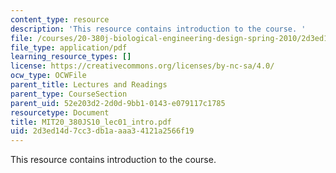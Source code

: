 ```yaml
---
content_type: resource
description: 'This resource contains introduction to the course. '
file: /courses/20-380j-biological-engineering-design-spring-2010/2d3ed14d7cc3db1aaaa34121a2566f19_MIT20_380JS10_lec01_intro.pdf
file_type: application/pdf
learning_resource_types: []
license: https://creativecommons.org/licenses/by-nc-sa/4.0/
ocw_type: OCWFile
parent_title: Lectures and Readings
parent_type: CourseSection
parent_uid: 52e203d2-2d0d-9bb1-0143-e079117c1785
resourcetype: Document
title: MIT20_380JS10_lec01_intro.pdf
uid: 2d3ed14d-7cc3-db1a-aaa3-4121a2566f19
---
```

This resource contains introduction to the course. 